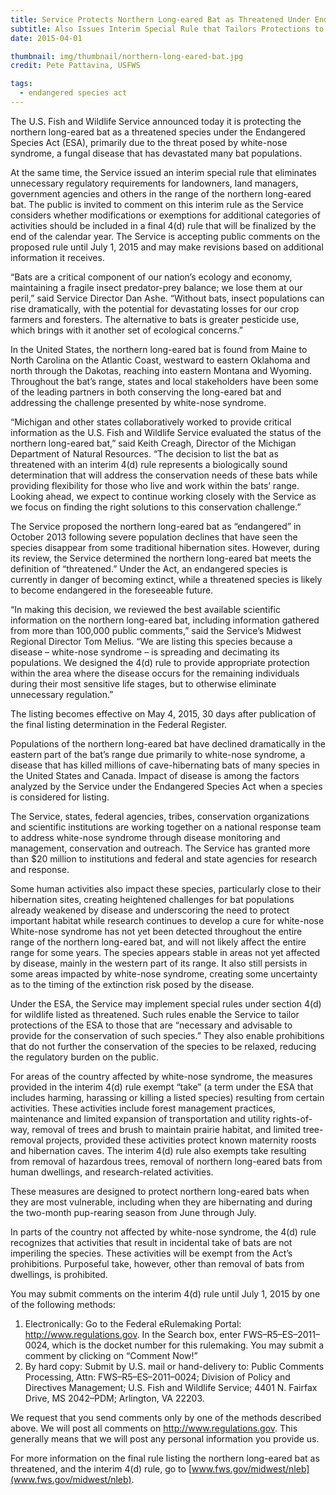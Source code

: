 ```yaml
---
title: Service Protects Northern Long-eared Bat as Threatened Under Endangered Species Act
subtitle: Also Issues Interim Special Rule that Tailors Protections to Eliminate Unnecessary Restrictions and Provide Regulatory Flexibility for Landowners
date: 2015-04-01

thumbnail: img/thumbnail/northern-long-eared-bat.jpg
credit: Pete Pattavina, USFWS

tags:
  - endangered species act
---
```


The U.S. Fish and Wildlife Service announced today it is protecting the northern long-eared bat as a threatened species under the Endangered Species Act (ESA), primarily due to the threat posed by white-nose syndrome, a fungal disease that has devastated many bat populations.

At the same time, the Service issued an interim special rule that eliminates unnecessary regulatory requirements for landowners, land managers, government agencies and others in the range of the northern long-eared bat. The public is invited to comment on this interim rule as the Service considers whether modifications or exemptions for additional categories of activities should be included in a final 4(d) rule that will be finalized by the end of the calendar year. The Service is accepting public comments on the proposed rule until July 1, 2015 and may make revisions based on additional information it receives.
<!--more-->
“Bats are a critical component of our nation’s ecology and economy, maintaining a fragile insect predator-prey balance; we lose them at our peril,” said Service Director Dan Ashe. “Without bats, insect populations can rise dramatically, with the potential for devastating losses for our crop farmers and foresters. The alternative to bats is greater pesticide use, which brings with it another set of ecological concerns.”

In the United States, the northern long-eared bat is found from Maine to North Carolina on the Atlantic Coast, westward to eastern Oklahoma and north through the Dakotas, reaching into eastern Montana and Wyoming. Throughout the bat’s range, states and local stakeholders have been some of the leading partners in both conserving the long-eared bat and addressing the challenge presented by white-nose syndrome.

“Michigan and other states collaboratively worked to provide critical information as the U.S. Fish and Wildlife Service evaluated the status of the northern long-eared bat,” said Keith Creagh, Director of the Michigan Department of Natural Resources. “The decision to list the bat as threatened with an interim 4(d) rule represents a biologically sound determination that will address the conservation needs of these bats while providing flexibility for those who live and work within the bats’ range. Looking ahead, we expect to continue working closely with the Service as we focus on finding the right solutions to this conservation challenge.”

The Service proposed the northern long-eared bat as “endangered” in October 2013 following severe population declines that have seen the species disappear from some traditional hibernation sites. However, during its review, the Service determined the northern long-eared bat meets the definition of “threatened.” Under the Act, an endangered species is currently in danger of becoming extinct, while a threatened species is likely to become endangered in the foreseeable future.

“In making this decision, we reviewed the best available scientific information on the northern long-eared bat, including information gathered from more than 100,000 public comments,” said the Service’s Midwest Regional Director Tom Melius. “We are listing this species because a disease – white-nose syndrome – is spreading and decimating its populations. We designed the 4(d) rule to provide appropriate protection within the area where the disease occurs for the remaining individuals during their most sensitive life stages, but to otherwise eliminate unnecessary regulation.”

The listing becomes effective on May 4, 2015, 30 days after publication of the final listing determination in the Federal Register.

Populations of the northern long-eared bat have declined dramatically in the eastern part of the bat’s range due primarily to white-nose syndrome, a disease that has killed millions of cave-hibernating bats of many species in the United States and Canada. Impact of disease is among the factors analyzed by the Service under the Endangered Species Act when a species is considered for listing.

The Service, states, federal agencies, tribes, conservation organizations and scientific institutions are working together on a national response team to address white-nose syndrome through disease monitoring and management, conservation and outreach. The Service has granted more than $20 million to institutions and federal and state agencies for research and response.

Some human activities also impact these species, particularly close to their hibernation sites, creating heightened challenges for bat populations already weakened by disease and underscoring the need to protect important habitat while research continues to develop a cure for white-nose 
White-nose syndrome has not yet been detected throughout the entire range of the northern long-eared bat, and will not likely affect the entire range for some years. The species appears stable in areas not yet affected by disease, mainly in the western part of its range. It also still persists in some areas impacted by white-nose syndrome, creating some uncertainty as to the timing of the extinction risk posed by the disease.

Under the ESA, the Service may implement special rules under section 4(d) for wildlife listed as threatened. Such rules enable the Service to tailor protections of the ESA to those that are “necessary and advisable to provide for the conservation of such species.” They also enable prohibitions that do not further the conservation of the species to be relaxed, reducing the regulatory burden on the public.

For areas of the country affected by white-nose syndrome, the measures provided in the interim 4(d) rule exempt “take” (a term under the ESA that includes harming, harassing or killing a listed species) resulting from certain activities. These activities include forest management practices, maintenance and limited expansion of transportation and utility rights-of-way, removal of trees and brush to maintain prairie habitat, and limited tree-removal projects, provided these activities protect known maternity roosts and hibernation caves. The interim 4(d) rule also exempts take resulting from removal of hazardous trees, removal of northern long-eared bats from human dwellings, and research-related activities.

These measures are designed to protect northern long-eared bats when they are most vulnerable, including when they are hibernating and during the two-month pup-rearing season from June through July. 
 
In parts of the country not affected by white-nose syndrome, the 4(d) rule recognizes that activities that result in incidental take of bats are not imperiling the species. These activities will be exempt from the Act’s prohibitions. Purposeful take, however, other than removal of bats from dwellings, is prohibited.

You may submit comments on the interim 4(d) rule until July 1, 2015 by one of the following methods:

  1. Electronically:  Go to the Federal eRulemaking Portal: http://www.regulations.gov. In the Search box, enter FWS–R5–ES–2011–0024, which is the docket number for this rulemaking. You may submit a comment by clicking on “Comment Now!”
  2. By hard copy:  Submit by U.S. mail or hand-delivery to:  Public Comments Processing, Attn: FWS–R5–ES–2011–0024; Division of Policy and Directives Management; U.S. Fish and Wildlife Service; 4401 N. Fairfax Drive, MS 2042–PDM; Arlington, VA 22203.

We request that you send comments only by one of the methods described above. We will post all comments on http://www.regulations.gov. This generally means that we will post any personal information you provide us. 
 
For more information on the final rule listing the northern long-eared bat as threatened, and the interim 4(d) rule, go to [www.fws.gov/midwest/nleb](www.fws.gov/midwest/nleb).